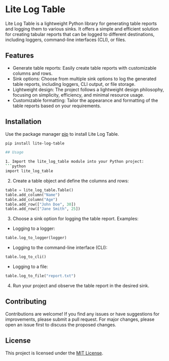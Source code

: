 # Lite Log Table

Lite Log Table is a lightweight Python library for generating table reports and logging them to various sinks. It offers a simple and efficient solution for creating tabular reports that can be logged to different destinations, including loggers, command-line interfaces (CLI), or files.

## Features

- Generate table reports: Easily create table reports with customizable columns and rows.
- Sink options: Choose from multiple sink options to log the generated table reports, including loggers, CLI output, or file storage.
- Lightweight design: The project follows a lightweight design philosophy, focusing on simplicity, efficiency, and minimal resource usage.
- Customizable formatting: Tailor the appearance and formatting of the table reports based on your requirements.

## Installation

Use the package manager [pip](https://pip.pypa.io/en/stable/) to install Lite Log Table.

```bash
pip install lite-log-table

## Usage

1. Import the lite_log_table module into your Python project:
```python
import lite_log_table
```
2. Create a table object and define the columns and rows:
```python
table = lite_log_table.Table()
table.add_column("Name")
table.add_column("Age")
table.add_row(["John Doe", 30])
table.add_row(["Jane Smith", 25])
```
3. Choose a sink option for logging the table report. Examples:
- Logging to a logger:
```python
table.log_to_logger(logger)
```
- Logging to the command-line interface (CLI):
```python
table.log_to_cli()
```
- Logging to a file:
```python
table.log_to_file("report.txt")
```
4. Run your project and observe the table report in the desired sink.

## Contributing

Contributions are welcome! If you find any issues or have suggestions for improvements, please submit a pull request. For major changes, please open an issue first to discuss the proposed changes.

## License

This project is licensed under the [MIT License](https://opensource.org/licenses/MIT).



